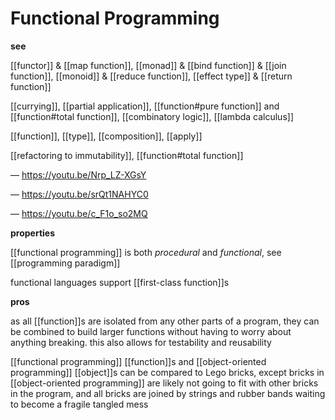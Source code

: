 # Functional Programming

**see**

[[functor]] & [[map function]], [[monad]] & [[bind function]] & [[join function]], [[monoid]] & [[reduce function]], [[effect type]] & [[return function]]

[[currying]], [[partial application]], [[function#pure function]] and [[function#total function]], [[combinatory logic]], [[lambda calculus]]

[[function]], [[type]], [[composition]], [[apply]]

[[refactoring to immutability]], [[function#total function]]

&mdash; <https://youtu.be/Nrp_LZ-XGsY>

&mdash; <https://youtu.be/srQt1NAHYC0>

&mdash; <https://youtu.be/c_F1o_so2MQ>

**properties**

[[functional programming]] is both _procedural_ and _functional_, see [[programming paradigm]]

functional languages support [[first-class function]]s

**pros**

as all [[function]]s are isolated from any other parts of a program, they can be combined to build larger functions without having to worry about anything breaking. this also allows for testability and reusability

[[functional programming]] [[function]]s and [[object-oriented programming]] [[object]]s can be compared to Lego bricks, except bricks in [[object-oriented programming]] are likely not going to fit with other bricks in the program, and all bricks are joined by strings and rubber bands waiting to become a fragile tangled mess
